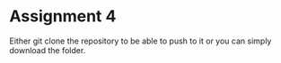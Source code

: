 # Assignment 4
Either git clone the repository to be able to push to it or you can simply download the folder.
